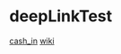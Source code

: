 # deepLinkTest
[cash_in](solwallet://link?action=open_screen&screen=cash_in)
[wiki](https://https://www.wikipedia.org/)
